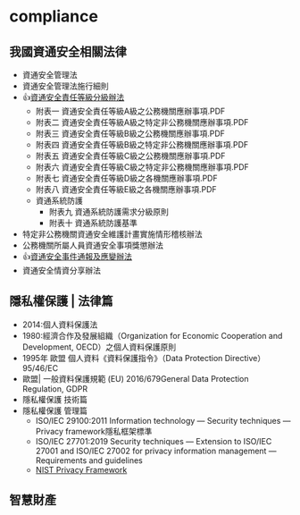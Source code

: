 # compliance

## 我國資通安全相關法律
- 資通安全管理法
- 資通安全管理法施行細則
- 👍[資通安全責任等級分級辦法](https://law.moj.gov.tw/LawClass/LawAll.aspx?pcode=A0030304)
  - 附表一 資通安全責任等級A級之公務機關應辦事項.PDF
  - 附表二 資通安全責任等級A級之特定非公務機關應辦事項.PDF
  - 附表三 資通安全責任等級B級之公務機關應辦事項.PDF
  - 附表四 資通安全責任等級B級之特定非公務機關應辦事項.PDF
  - 附表五 資通安全責任等級C級之公務機關應辦事項.PDF
  - 附表六 資通安全責任等級C級之特定非公務機關應辦事項.PDF
  - 附表七 資通安全責任等級D級之各機關應辦事項.PDF
  - 附表八 資通安全責任等級E級之各機關應辦事項.PDF
  - 資通系統防護
    - 附表九 資通系統防護需求分級原則
    - 附表十 資通系統防護基準
- 特定非公務機關資通安全維護計畫實施情形稽核辦法
- 公務機關所屬人員資通安全事項獎懲辦法
- 👍[資通安全事件通報及應變辦法](https://law.moj.gov.tw/LawClass/LawAll.aspx?pcode=A0030305)
- 資通安全情資分享辦法

## 隱私權保護 | 法律篇
- 2014:個人資料保護法
- 1980:經濟合作及發展組織（Organization for Economic Cooperation and Development, OECD）之個人資料保護原則
- 1995年 歐盟 個人資料《資料保護指令》（Data Protection Directive）95/46/EC
- 歐盟| 一般資料保護規範 (EU) 2016/679General Data Protection Regulation, GDPR
- 隱私權保護 技術篇 
- 隱私權保護 管理篇
  - ISO/IEC 29100:2011 Information technology — Security techniques — Privacy framework隱私框架標準
  - ISO/IEC 27701:2019 Security techniques — Extension to ISO/IEC 27001 and ISO/IEC 27002 for privacy information management — Requirements and guidelines
  - [NIST Privacy Framework](https://www.nist.gov/privacy-framework) 

## 智慧財產
